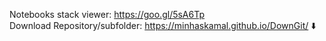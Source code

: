 Notebooks stack viewer: https://goo.gl/5sA6Tp  
Download Repository/subfolder: https://minhaskamal.github.io/DownGit/
:arrow_down:

